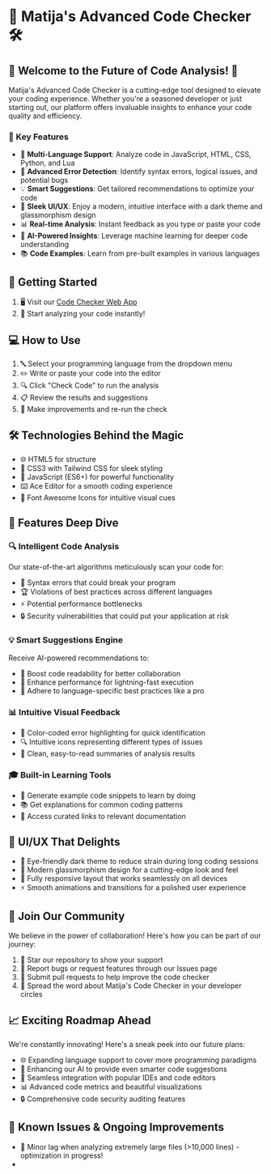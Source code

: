 # 🚀 Matija's Advanced Code Checker 🛠️

## 🌟 Welcome to the Future of Code Analysis! 🌟

Matija's Advanced Code Checker is a cutting-edge tool designed to elevate your coding experience. Whether you're a seasoned developer or just starting out, our platform offers invaluable insights to enhance your code quality and efficiency.

### 🎯 Key Features

- 🌈 **Multi-Language Support**: Analyze code in JavaScript, HTML, CSS, Python, and Lua
- 🐞 **Advanced Error Detection**: Identify syntax errors, logical issues, and potential bugs
- 💡 **Smart Suggestions**: Get tailored recommendations to optimize your code
- 🎨 **Sleek UI/UX**: Enjoy a modern, intuitive interface with a dark theme and glassmorphism design
- 📊 **Real-time Analysis**: Instant feedback as you type or paste your code
- 🧠 **AI-Powered Insights**: Leverage machine learning for deeper code understanding
- 📚 **Code Examples**: Learn from pre-built examples in various languages

## 🚀 Getting Started

1. 🖥️ Visit our [Code Checker Web App](https://matijactf0.github.io/code-checker)
2. 🎉 Start analyzing your code instantly!

## 💻 How to Use

1. 🔤 Select your programming language from the dropdown menu
2. ✏️ Write or paste your code into the editor
3. 🔍 Click "Check Code" to run the analysis
4. 📋 Review the results and suggestions
5. 🔄 Make improvements and re-run the check

## 🛠️ Technologies Behind the Magic

- 🌐 HTML5 for structure
- 🎨 CSS3 with Tailwind CSS for sleek styling
- 🧠 JavaScript (ES6+) for powerful functionality
- ⌨️ Ace Editor for a smooth coding experience
- 🔣 Font Awesome Icons for intuitive visual cues

## 🌈 Features Deep Dive

### 🔍 Intelligent Code Analysis
Our state-of-the-art algorithms meticulously scan your code for:
- 🚫 Syntax errors that could break your program
- 🏆 Violations of best practices across different languages
- ⚡ Potential performance bottlenecks
- 🔒 Security vulnerabilities that could put your application at risk

### 💡 Smart Suggestions Engine
Receive AI-powered recommendations to:
- 📖 Boost code readability for better collaboration
- 🚀 Enhance performance for lightning-fast execution
- 🌟 Adhere to language-specific best practices like a pro

### 📊 Intuitive Visual Feedback
- 🎨 Color-coded error highlighting for quick identification
- 🔍 Intuitive icons representing different types of issues
- 📑 Clean, easy-to-read summaries of analysis results

### 🎓 Built-in Learning Tools
- 🧩 Generate example code snippets to learn by doing
- 📚 Get explanations for common coding patterns
- 🔗 Access curated links to relevant documentation

## 🎨 UI/UX That Delights

- 🌙 Eye-friendly dark theme to reduce strain during long coding sessions
- 🔮 Modern glassmorphism design for a cutting-edge look and feel
- 📱 Fully responsive layout that works seamlessly on all devices
- ⚡ Smooth animations and transitions for a polished user experience

## 🤝 Join Our Community

We believe in the power of collaboration! Here's how you can be part of our journey:

1. 🌟 Star our repository to show your support
2. 🐞 Report bugs or request features through our Issues page
3. 🔧 Submit pull requests to help improve the code checker
4. 📢 Spread the word about Matija's Code Checker in your developer circles

## 📈 Exciting Roadmap Ahead

We're constantly innovating! Here's a sneak peek into our future plans:

- 🌐 Expanding language support to cover more programming paradigms
- 🤖 Enhancing our AI to provide even smarter code suggestions
- 🔗 Seamless integration with popular IDEs and code editors
- 📊 Advanced code metrics and beautiful visualizations
- 🔒 Comprehensive code security auditing features

## 🐛 Known Issues & Ongoing Improvements

- 🐢 Minor lag when analyzing extremely large files (>10,000 lines) - optimization in progress!
- 
